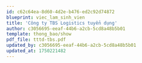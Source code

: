 ```yaml
---
id: c62c64ea-8d60-4d2e-b476-ed2c92d74872
blueprint: viec_lam_sinh_vien
title: 'Công ty TBS Logistics tuyển dụng'
author: c3056695-eeaf-44b6-a2cb-5cd8a48b5b01
template: thong_bao/show
pdf_file: tttd-tbs.pdf
updated_by: c3056695-eeaf-44b6-a2cb-5cd8a48b5b01
updated_at: 1750221482
---
```

